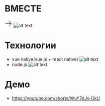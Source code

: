 # ВМЕСТЕ
![alt text](https://github.com/timur612/salutis/blob/main/assets/ArrowLeftOutline.png)
![alt text](https://psv4.userapi.com/c534536/u345263430/docs/d18/b5dfe4315668/logo.png?extra=WmKKx7V5pCyPMhbFEHUYZRYpp5IoZ2YyyDEY2tA34iQFylVrEO-t6teywZlFSGEb_BkdtzzMzXOPLdURGvRl6Gx-8rTc1ZSUDScN8UhNiZIOugtjWgV3d7Q4qWAONcZ-XsdyNAy_oqWpxSfhppfiC3z3)
<br>


# Технологии
* vue native(vue.js + react native) ![alt text](https://vuejs.org/images/logo.png) <br>
* node.js ![alt text](https://upload.wikimedia.org/wikipedia/commons/d/d9/Node.js_logo.svg)

# Демо
* https://youtube.com/shorts/WuY7dJv-DkU
